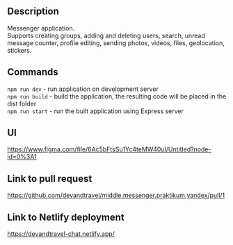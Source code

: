 ## Description

Messenger application.  
Supports creating groups, adding and deleting users, search, unread message counter, profile editing, sending photos, videos, files, geolocation, stickers.

## Commands

`npm run dev` - run application on development server  
`npm run build` - build the application, the resulting code will be placed in the dist folder  
`npm run start` - run the built application using Express server

## UI

https://www.figma.com/file/6Ac5bFtsSu1Yc4teMW40uI/Untitled?node-id=0%3A1

## Link to pull request

https://github.com/devandtravel/middle.messenger.praktikum.yandex/pull/1

## Link to Netlify deployment

https://devandtravel-chat.netlify.app/
